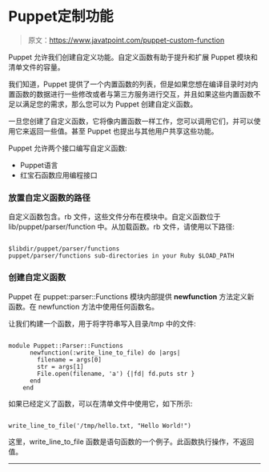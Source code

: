 # Puppet定制功能

> 原文：<https://www.javatpoint.com/puppet-custom-function>

Puppet 允许我们创建自定义功能。自定义函数有助于提升和扩展 Puppet 模块和清单文件的容量。

我们知道，Puppet 提供了一个内置函数的列表，但是如果您想在编译目录时对内置函数的数据进行一些修改或者与第三方服务进行交互，并且如果这些内置函数不足以满足您的需求，那么您可以为 Puppet 创建自定义函数。

一旦您创建了自定义函数，它将像内置函数一样工作，您可以调用它们，并可以使用它来返回一些值。甚至 Puppet 也提出与其他用户共享这些功能。

Puppet 允许两个接口编写自定义函数:

*   Puppet语言
*   红宝石函数应用编程接口

### 放置自定义函数的路径

自定义函数包含。rb 文件，这些文件分布在模块中。自定义函数位于 lib/puppet/parser/function 中。从加载函数。rb 文件，请使用以下路径:

```

$libdir/puppet/parser/functions
puppet/parser/functions sub-directories in your Ruby $LOAD_PATH

```

### 创建自定义函数

Puppet 在 puppet::parser::Functions 模块内部提供 **newfunction** 方法定义新函数。在 newfunction 方法中使用任何函数名。

让我们构建一个函数，用于将字符串写入目录/tmp 中的文件:

```

module Puppet::Parser::Functions
      newfunction(:write_line_to_file) do |args|
        filename = args[0]
        str = args[1]
        File.open(filename, 'a') {|fd| fd.puts str }
      end
    end

```

如果已经定义了函数，可以在清单文件中使用它，如下所示:

```

write_line_to_file('/tmp/hello.txt, "Hello World!")

```

这里，write_line_to_file 函数是语句函数的一个例子。此函数执行操作，不返回值。

* * *